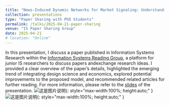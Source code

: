 ```yaml
---
title: "News-Induced Dynamic Networks for Market Signaling: Understanding the Impact of News on Firm Equity Value"
collection: presentations
type: "Paper Sharing with PhD Students"
permalink: /talks/2025-04-21-paper-sharing
venue: "IS Paper Sharing Group"
date: 2025-04-21
# location: "Online"
---
```

In this presentation, I discuss a paper published in Information Systems Research within the [Information Systems Reading Group](https://siyuan-bruce.github.io/reading_group/home.html), a platform for junior IS researchers to discuss papers andexchange research ideas. I provided a clear overview of the paper’s details, highlighted the emerging trend of integrating design science and economics, explored potential improvements to the proposed model, and recommended related articles for further reading. For more information, please refer to the [slides](https://zeshentian.github.io/files/talks.pdf) of the presentation.
![这是图片说明](./figure1.png){: style="max-width:100%; height:auto;" }
![这是图片说明](./figure2.png){: style="max-width:100%; height:auto;" }
